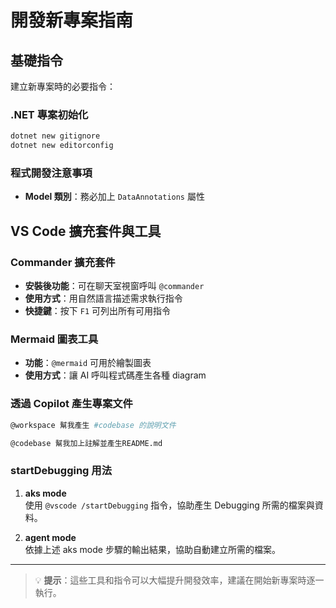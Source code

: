 # 開發新專案指南

## 基礎指令

建立新專案時的必要指令：

### .NET 專案初始化

```bash
dotnet new gitignore
dotnet new editorconfig
```

### 程式開發注意事項

- **Model 類別**：務必加上 `DataAnnotations` 屬性

## VS Code 擴充套件與工具

### Commander 擴充套件

- **安裝後功能**：可在聊天室視窗呼叫 `@commander`
- **使用方式**：用自然語言描述需求執行指令
- **快捷鍵**：按下 `F1` 可列出所有可用指令

### Mermaid 圖表工具

- **功能**：`@mermaid` 可用於繪製圖表
- **使用方式**：讓 AI 呼叫程式碼產生各種 diagram

### 透過 Copilot 產生專案文件

```bash
@workspace 幫我產生 #codebase 的說明文件
```

```bash
@codebase 幫我加上註解並產生README.md
```
### startDebugging 用法

1. **aks mode**  
   使用 `@vscode /startDebugging` 指令，協助產生 Debugging 所需的檔案與資料。

2. **agent mode**  
   依據上述 aks mode 步驟的輸出結果，協助自動建立所需的檔案。

---

> 💡 **提示**：這些工具和指令可以大幅提升開發效率，建議在開始新專案時逐一執行。
